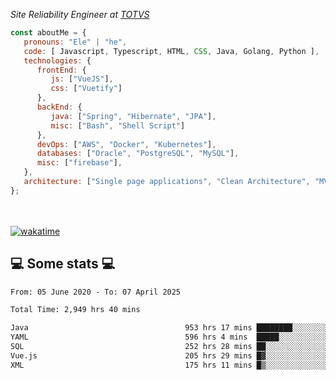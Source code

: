 <p><em>Site Reliability Engineer at <a href="https://www.totvs.com/">TOTVS</a></br>
</em></p>


```javascript
const aboutMe = {
   pronouns: "Ele" | "he",
   code: [ Javascript, Typescript, HTML, CSS, Java, Golang, Python ],
   technologies: {
      frontEnd: {
         js: ["VueJS"],
         css: ["Vuetify"]
      },
      backEnd: {
         java: ["Spring", "Hibernate", "JPA"],
         misc: ["Bash", "Shell Script"]
      },
      devOps: ["AWS", "Docker", "Kubernetes"],
      databases: ["Oracle", "PostgreSQL", "MySQL"],
      misc: ["firebase"],
   },
   architecture: ["Single page applications", "Clean Architecture", "MVC", "Microservices"],
};
```
</br></br>
[![wakatime](https://wakatime.com/badge/user/a3a8ed06-d304-4d6b-bc86-4adc418cdea7.svg)](https://wakatime.com/@a3a8ed06-d304-4d6b-bc86-4adc418cdea7)
<h2>💻 Some stats 💻</h2>

<!--START_SECTION:waka-->

```txt
From: 05 June 2020 - To: 07 April 2025

Total Time: 2,949 hrs 40 mins

Java                                   953 hrs 17 mins ████████░░░░░░░░░░░░░░░░░   32.32 %
YAML                                   596 hrs 4 mins  █████░░░░░░░░░░░░░░░░░░░░   20.21 %
SQL                                    252 hrs 28 mins ██░░░░░░░░░░░░░░░░░░░░░░░   08.56 %
Vue.js                                 205 hrs 29 mins █▓░░░░░░░░░░░░░░░░░░░░░░░   06.97 %
XML                                    175 hrs 11 mins █▒░░░░░░░░░░░░░░░░░░░░░░░   05.94 %
```

<!--END_SECTION:waka-->

